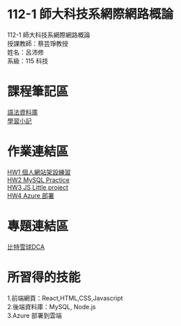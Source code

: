 # 112-1 師大科技系網際網路概論  
112-1 師大科技系網際網路概論  
授課教師：蔡芸琤教授  
姓名：呂沛修  
系級：115 科技  
# 課程筆記區  
[語法資料庫](https://www.w3schools.com/html/html_elements.asp)  
[學習小記](https://docs.google.com/document/d/1xpATTT-CX11CyOIlRsAxHfVrZYkgcenpQyNx5GYPJ-I/edit)
# 作業連結區
[HW1 個人網站架設練習](https://peihsiulu.github.io/HW1/)  
[HW2 MySQL Practice](https://www.youtube.com/watch?v=2WbSfjxPQxo)  
[HW3 JS Little project](https://www.youtube.com/watch?v=gLajjVxaOB0)  
[HW4 Azure 部署](https://www.youtube.com/watch?v=1tTbpAGpUE8)

# 專題連結區   
[比特雪球DCA](https://bitcoinwebapp.azurewebsites.net/?fbclid=IwAR1SyaN4RGs1uYxNPvsBm07o9ejUgBRG8inQy8P4uWIF0pdvYwqEqNUL0dM)  

# 所習得的技能
1.前端網頁：React,HTML,CSS,Javascript  
2.後端資料庫：MySQL, Node.js  
3.Azure 部署到雲端  


